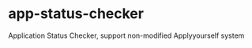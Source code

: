 app-status-checker
==================

Application Status Checker, support non-modified Applyyourself system